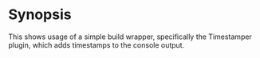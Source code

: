 # Synopsis	
This shows usage of a simple build wrapper, specifically the Timestamper plugin, which adds timestamps to the console output.

